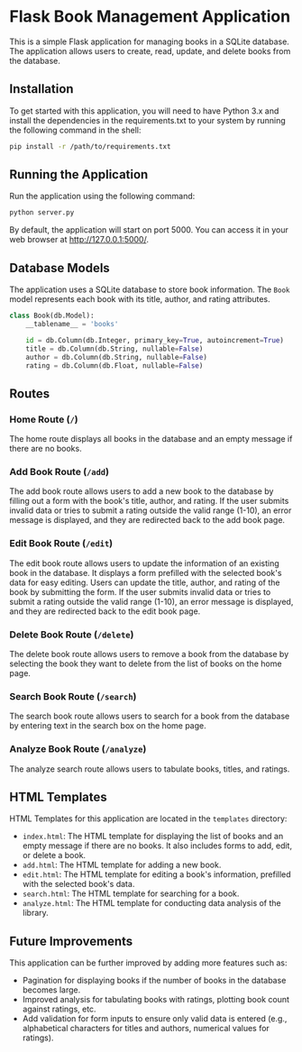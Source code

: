 # Flask Book Management Application

This is a simple Flask application for managing books in a SQLite database. The application allows users to create, read, update, and delete books from the database.

## Installation

To get started with this application, you will need to have Python 3.x and install the dependencies in the requirements.txt to your system by running the following command in the shell:

```bash
pip install -r /path/to/requirements.txt
```

## Running the Application

Run the application using the following command:

```bash
python server.py
```

By default, the application will start on port 5000. You can access it in your web browser at http://127.0.0.1:5000/.

## Database Models

The application uses a SQLite database to store book information. The `Book` model represents each book with its title, author, and rating attributes.

```python
class Book(db.Model):
    __tablename__ = 'books'

    id = db.Column(db.Integer, primary_key=True, autoincrement=True)
    title = db.Column(db.String, nullable=False)
    author = db.Column(db.String, nullable=False)
    rating = db.Column(db.Float, nullable=False)
```

## Routes

### Home Route (`/`)

The home route displays all books in the database and an empty message if there are no books.

### Add Book Route (`/add`)

The add book route allows users to add a new book to the database by filling out a form with the book's title, author, and rating. If the user submits invalid data or tries to submit a rating outside the valid range (1-10), an error message is displayed, and they are redirected back to the add book page.

### Edit Book Route (`/edit`)

The edit book route allows users to update the information of an existing book in the database. It displays a form prefilled with the selected 
book's data for easy editing. Users can update the title, author, and rating of the book by submitting the form. If the user submits invalid 
data or tries to submit a rating outside the valid range (1-10), an error message is displayed, and they are redirected back to the edit book page.

### Delete Book Route (`/delete`)

The delete book route allows users to remove a book from the database by selecting the book they want to delete from the list of books on the home page.

### Search Book Route (`/search`)

The search book route allows users to search for a book from the database by entering text in the search box on the home page.

### Analyze Book Route (`/analyze`)

The analyze search route allows users to tabulate books, titles, and ratings.

## HTML Templates

HTML Templates for this application are located in the `templates` directory:

- `index.html`: The HTML template for displaying the list of books and an empty message if there are no books. It also includes forms to add, edit, or delete a book.
- `add.html`: The HTML template for adding a new book.
- `edit.html`: The HTML template for editing a book's information, prefilled with the selected book's data.
- `search.html`: The HTML template for searching for a book.
- `analyze.html`: The HTML template for conducting data analysis of the library.

## Future Improvements

This application can be further improved by adding more features such as:

- Pagination for displaying books if the number of books in the database becomes large.
- Improved analysis for tabulating books with ratings, plotting book count against ratings, etc.
- Add validation for form inputs to ensure only valid data is entered (e.g., alphabetical characters for titles and authors, numerical values for ratings).
